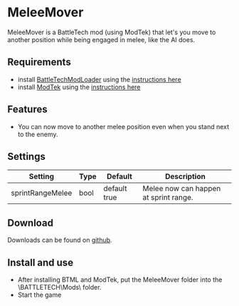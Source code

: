 # MeleeMover
MeleeMover is a BattleTech mod (using ModTek) that let's you move to another position while being engaged in melee, like the AI does.

## Requirements
* install [BattleTechModLoader](https://github.com/Mpstark/BattleTechModLoader/releases) using the [instructions here](https://github.com/Mpstark/BattleTechModLoader)
* install [ModTek](https://github.com/Mpstark/ModTek/releases) using the [instructions here](https://github.com/Mpstark/ModTek)

## Features
- You can now move to another melee position even when you stand next to the enemy.

## Settings

Setting | Type | Default | Description
--- | --- | --- | ---
sprintRangeMelee| bool | default true| Melee now can happen at sprint range.

## Download
Downloads can be found on [github](https://github.com/Morphyum/MeleeMover/releases).
   
## Install and use
- After installing BTML and ModTek, put the MeleeMover folder into the \BATTLETECH\Mods\ folder.
- Start the game
